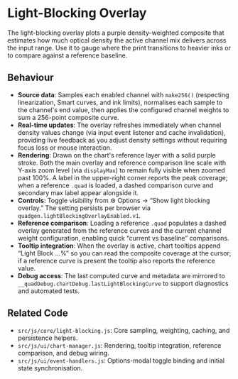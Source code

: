 # Light-Blocking Overlay

The light-blocking overlay plots a purple density-weighted composite that estimates how much optical density the active channel mix delivers across the input range. Use it to gauge where the print transitions to heavier inks or to compare against a reference baseline.

## Behaviour

- **Source data**: Samples each enabled channel with `make256()` (respecting linearization, Smart curves, and ink limits), normalises each sample to the channel's end value, then applies the configured channel weights to sum a 256-point composite curve.
- **Real-time updates**: The overlay refreshes immediately when channel density values change (via input event listener and cache invalidation), providing live feedback as you adjust density settings without requiring focus loss or mouse interaction.
- **Rendering**: Drawn on the chart's reference layer with a solid purple stroke. Both the main overlay and reference comparison line scale with Y-axis zoom level (via `displayMax`) to remain fully visible when zoomed past 100%. A label in the upper-right corner reports the peak coverage; when a reference `.quad` is loaded, a dashed comparison curve and secondary max label appear alongside it.
- **Controls**: Toggle visibility from ⚙️ Options → “Show light blocking overlay.” The setting persists per browser via `quadgen.lightBlockingOverlayEnabled.v1`.
- **Reference comparison**: Loading a reference `.quad` populates a dashed overlay generated from the reference curves and the current channel weight configuration, enabling quick “current vs baseline” comparisons.
- **Tooltip integration**: When the overlay is active, chart tooltips append “Light Block …%” so you can read the composite coverage at the cursor; if a reference curve is present the tooltip also reports the reference value.
- **Debug access**: The last computed curve and metadata are mirrored to `__quadDebug.chartDebug.lastLightBlockingCurve` to support diagnostics and automated tests.

## Related Code

- `src/js/core/light-blocking.js`: Core sampling, weighting, caching, and persistence helpers.
- `src/js/ui/chart-manager.js`: Rendering, tooltip integration, reference comparison, and debug wiring.
- `src/js/ui/event-handlers.js`: Options-modal toggle binding and initial state synchronisation.
